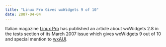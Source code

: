 ```yaml
---
title: "Linux Pro Gives wxWidgets 9 of 10"
date: 2007-04-04
---
```


Italian magazine [Linux Pro][1] has published an article about wxWidgets 2.8 in
the tests section of its March 2007 issue which gives wxWidgets 9 out of 10 and
special mention to [wxAUI][2].

[1]: http://www.linuxpro.it/
[2]: http://docs.wxwidgets.org/2.8/wx_wxauioverview.html
